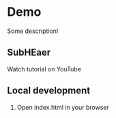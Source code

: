 # Demo

Some description!

## SubHEaer

Watch tutorial on YouTube

## Local development

1. Open index.html in your browser

